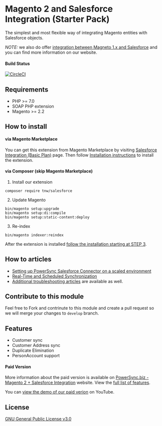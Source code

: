 # Magento 2 and Salesforce Integration (Starter Pack)
The simplest and most flexible way of integrating Magento entities with Salesforce objects.

_NOTE:_ we also do offer [integration between Magneto 1.x and Salesforce](https://powersync.biz/integrations-magento-salesforce/) and you can find more information on our website. 

#### Build Status
[![CircleCI](https://circleci.com/gh/PowerSync/TNW_Salesforce/tree/master.svg?style=svg&circle-token=e6b9857e0734f52fb1756cbdb92a68dc2dcf1bf0)](https://circleci.com/gh/PowerSync/TNW_Salesforce/tree/master)

## Requirements
* PHP >= 7.0
* SOAP PHP extension
* Magento >= 2.2

## How to install
#### via Magento Marketplace
You can get this extension from Magento Marketplace by visiting [Salesforce Integration (Basic Plan)](https://marketplace.magento.com/tnw-salesforce-basic.html) page. Then follow [Installation instructions](https://technweb.atlassian.net/wiki/spaces/IWS/pages/590839809/Starter+Package) to install the extension.

#### via Composer (skip Magento Marketplace)
1. Install our extension
```
composer require tnw/salesforce
```
2. Update Magento
```
bin/magento setup:upgrade
bin/magento setup:di:compile
bin/magento setup:static-content:deploy
```
3. Re-index
```
bin/magento indexer:reindex
```
After the extension is installed [follow the installation starting at STEP 3](https://technweb.atlassian.net/wiki/spaces/IWS/pages/590839809/Starter+Package#StarterPackage-STEP3-InstallSalesforceManagedpackage).

## How to articles
* [Setting up PowerSync Salesforce Connector on a scaled environment](https://technweb.atlassian.net/wiki/spaces/IWS/pages/409600001/Setting+up+PowerSync+Salesforce+Connector+on+a+scaled+environment)
* [Real-Time and Scheduled Synchronization](https://technweb.atlassian.net/wiki/spaces/IWS/pages/272105486/Real-Time+and+Scheduled+Synchronization)
* [Additional troubleshooting articles](https://technweb.atlassian.net/wiki/spaces/IWS/pages/57671700/How+To+M2+SF) are available as well.

## Contribute to this module
Feel free to Fork and contrinute to this module and create a pull request so we will merge your changes to `develop` branch.

## Features
* Customer sync
* Customer Address sync
* Duplicate Elimination
* PersonAccount support

#### Paid Version
More information about the paid version is available on [PowerSync.biz - Magento 2 + Salesforce Integration](https://powersync.biz/integrations-magento2-salesforce/) website. View the [full list of features](https://technweb.atlassian.net/wiki/spaces/IWS/pages/251691015/Introduction).

You can [view the demo of our paid verion](https://www.youtube.com/watch?v=6Z38jwLMj2g&t=25s) on YouTube.

## License
[GNU General Public License v3.0](https://choosealicense.com/licenses/gpl-3.0/)
